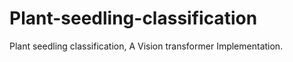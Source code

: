 # Plant-seedling-classification
Plant seedling classification, A Vision transformer Implementation.
